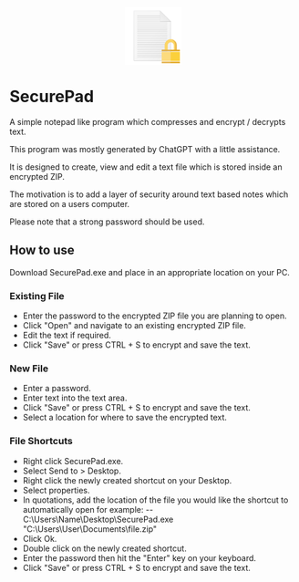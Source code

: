 <div style="text-align:center;"><img align="center" src="securepad.png" height=100/></div>

# SecurePad
A simple notepad like program which compresses and encrypt / decrypts text.

This program was mostly generated by ChatGPT with a little assistance.

It is designed to create, view and edit a text file which is stored inside an encrypted ZIP.

The motivation is to add a layer of security around text based notes which are stored on a users computer.

Please note that a strong password should be used.

## How to use
Download SecurePad.exe and place in an appropriate location on your PC.

### Existing File
- Enter the password to the encrypted ZIP file you are planning to open.
- Click "Open" and navigate to an existing encrypted ZIP file.
- Edit the text if required.
- Click "Save" or press CTRL + S to encrypt and save the text.

### New File
- Enter a password.
- Enter text into the text area.
- Click "Save" or press CTRL + S to encrypt and save the text.
- Select a location for where to save the encrypted text.

### File Shortcuts
- Right click SecurePad.exe.
- Select Send to > Desktop.
- Right click the newly created shortcut on your Desktop.
- Select properties.
- In quotations, add the location of the file you would like the shortcut to automatically open for example:
-- C:\Users\Name\Desktop\SecurePad.exe "C:\Users\User\Documents\file.zip"
- Click Ok.
- Double click on the newly created shortcut.
- Enter the password then hit the "Enter" key on your keyboard.
- Click "Save" or press CTRL + S to encrypt and save the text.
